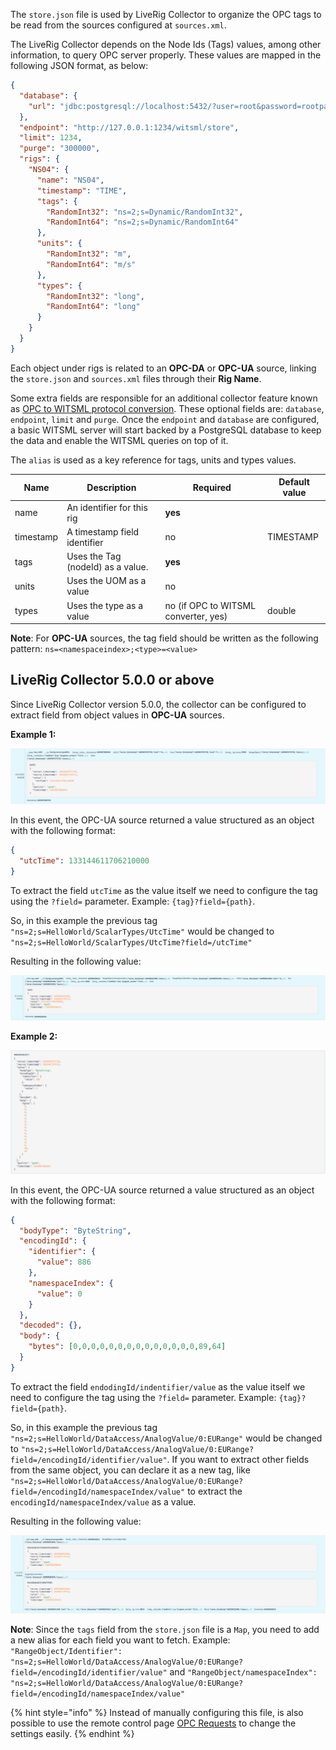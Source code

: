 The `store.json` file is used by LiveRig Collector to organize the OPC tags to be read from the sources configured at `sources.xml`.

The LiveRig Collector depends on the Node Ids (Tags) values, among other information, to query OPC server properly. These values are mapped in the following JSON format, as below:

```json
{
  "database": {
    "url": "jdbc:postgresql://localhost:5432/?user=root&password=rootpassword"
  },
  "endpoint": "http://127.0.0.1:1234/witsml/store",
  "limit": 1234,
  "purge": "300000",
  "rigs": {
    "NS04": {
      "name": "NS04",
      "timestamp": "TIME",
      "tags": {
        "RandomInt32": "ns=2;s=Dynamic/RandomInt32",
        "RandomInt64": "ns=2;s=Dynamic/RandomInt64"
      },
      "units": {
        "RandomInt32": "m",
        "RandomInt64": "m/s"
      },
      "types": {
        "RandomInt32": "long",
        "RandomInt64": "long"
      }
    }
  }
}
```

Each object under rigs is related to an **OPC-DA** or **OPC-UA** source, linking the `store.json` and `sources.xml` files through their **Rig Name**. 

Some extra fields are responsible for an additional collector feature known as [OPC to WITSML protocol conversion](./../protocol-conversion.md). These optional fields are: `database`, `endpoint`, `limit` and `purge`. Once the `endpoint` and `database` are configured, a basic WITSML server will start backed by a PostgreSQL database to keep the data and enable the WITSML queries on top of it.

The `alias` is used as a key reference for tags, units and types values.&#x20;

| Name      | Description                        | Required                             | Default value |
| --------- | ---------------------------------- | ------------------------------------ | ------------- |
| name      | An identifier for this rig         | **yes**                              |               |
| timestamp | A timestamp field identifier       | no                                   | TIMESTAMP     |
| tags      | Uses the Tag (nodeId) as a value.  | **yes**                              |               |
| units     | Uses the UOM as a value            | no                                   |               |
| types     | Uses the type as a value           | no (if OPC to WITSML converter, yes) | double        |

**Note**: For **OPC-UA** sources, the tag field should be written as the following pattern: `ns=<namespaceindex>;<type>=<value>`

## LiveRig Collector 5.0.0 or above

Since LiveRig Collector version 5.0.0, the collector can be configured to extract field from object values in **OPC-UA** sources. 

**Example 1:**

![A date time OPC object arrives as is](../../.gitbook/assets/OpcuaObjectEvent1.png)

In this event, the OPC-UA source returned a value structured as an object with the following format:

```json
{
  "utcTime": 133144611706210000
}
```

To extract the field `utcTime` as the value itself we need to configure the tag using the `?field=` parameter. Example:
`{tag}?field={path}`.

So, in this example the previous tag `"ns=2;s=HelloWorld/ScalarTypes/UtcTime"` would be changed to `"ns=2;s=HelloWorld/ScalarTypes/UtcTime?field=/utcTime"`

Resulting in the following value:

![Extracting the timestamp from an OPC date time object](../../.gitbook/assets/OpcuaObjectEvent2.png)

**Example 2:**

![An encoded OPC object arrives as is](../../.gitbook/assets/OpcuaObjectEvent3.png)

In this event, the OPC-UA source returned a value structured as an object with the following format:

```json
{
  "bodyType": "ByteString",
  "encodingId": {
    "identifier": {
      "value": 886
    },
    "namespaceIndex": {
      "value": 0
    }
  },
  "decoded": {},
  "body": {
    "bytes": [0,0,0,0,0,0,0,0,0,0,0,0,0,0,89,64]
  }
}
```
To extract the field `endodingId/indentifier/value` as the value itself we need to configure the tag using the `?field=` parameter. Example:
`{tag}?field={path}`.

So, in this example the previous tag `"ns=2;s=HelloWorld/DataAccess/AnalogValue/0:EURange"` would be changed to `"ns=2;s=HelloWorld/DataAccess/AnalogValue/0:EURange?field=/encodingId/identifier/value"`.
If you want to extract other fields from the same object, you can declare it as a new tag, like `"ns=2;s=HelloWorld/DataAccess/AnalogValue/0:EURange?field=/encodingId/namespaceIndex/value"`
to extract the `encodingId/namespaceIndex/value` as a value.

Resulting in the following value:

![Extracting the encoded object](../../.gitbook/assets/OpcuaObjectEvent4.png)

**Note**: Since the `tags` field from the `store.json` file is a `Map`, you need to add a new alias for each field you want to fetch. Example:
`"RangeObject/Identifier": "ns=2;s=HelloWorld/DataAccess/AnalogValue/0:EURange?field=/encodingId/identifier/value"` and
`"RangeObject/namespaceIndex": "ns=2;s=HelloWorld/DataAccess/AnalogValue/0:EURange?field=/encodingId/namespaceIndex/value"`


{% hint style="info" %} 
Instead of manually configuring this file, is also possible to use the remote control page [OPC Requests](./../remote-control/sources/opc-requests.md) to change the settings easily.
{% endhint %}
